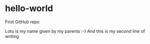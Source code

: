 # hello-world
First GitHub repo


Lotu is my name given by my parents :-)
And this is my second line of writing

